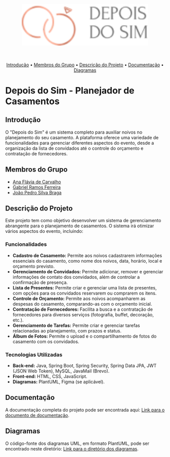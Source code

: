 <br>
<h3 align="center">
<img width="400px" src="src/front/assets/img/logo.png">
</h3>
<br>
<p align="center">
  <a href="#introdução">Introdução</a> •
  <a href="#membros-do-grupo">Membros do Grupo</a> •
  <a href="#descrição-do-projeto">Descrição do Projeto</a> •
  <a href="#documentação">Documentação</a> •
  <a href="#diagramas">Diagramas</a>
</p>

# Depois do Sim - Planejador de Casamentos

## Introdução

O "Depois do Sim" é um sistema completo para auxiliar noivos no planejamento do seu casamento. A plataforma oferece uma variedade de funcionalidades para gerenciar diferentes aspectos do evento, desde a organização da lista de convidados até o controle do orçamento e contratação de fornecedores.

## Membros do Grupo

* [Ana Flávia de Carvalho](https://github.com/anaflaviacsantos) 
* [Gabriel Ramos Ferreira](https://github.com/gramos22)
* [João Pedro Silva Braga](https://github.com/joaopedro-braga)


## Descrição do Projeto

Este projeto tem como objetivo desenvolver um sistema de gerenciamento abrangente para o planejamento de casamentos. O sistema irá otimizar vários aspectos do evento, incluindo:

### Funcionalidades

* **Cadastro de Casamento:** Permite aos noivos cadastrarem informações essenciais do casamento, como nome dos noivos, data, horário, local e orçamento previsto.
* **Gerenciamento de Convidados:** Permite adicionar, remover e gerenciar informações de contato dos convidados, além de controlar a confirmação de presença.
* **Lista de Presentes:** Permite criar e gerenciar uma lista de presentes, com opções para os convidados reservarem ou comprarem os itens.
* **Controle de Orçamento:** Permite aos noivos acompanharem as despesas do casamento, comparando-as com o orçamento inicial.
* **Contratação de Fornecedores:**  Facilita a busca e a contratação de fornecedores para diversos serviços (fotografia, buffet, decoração, etc.).
* **Gerenciamento de Tarefas:** Permite criar e gerenciar tarefas relacionadas ao planejamento, com prazos e status.
* **Álbum de Fotos:** Permite o upload e o compartilhamento de fotos do casamento com os convidados.


### Tecnologias Utilizadas

* **Back-end:** Java, Spring Boot, Spring Security, Spring Data JPA, JWT (JSON Web Token), MySQL, JavaMail (Brevo).
* **Front-end:** HTML, CSS, JavaScript.
* **Diagramas:** PlantUML, Figma (se aplicável).


## Documentação

A documentação completa do projeto pode ser encontrada aqui: [Link para o documento de documentação](DocumentacaoDoProjeto).


## Diagramas

O código-fonte dos diagramas UML, em formato PlantUML, pode ser encontrado neste diretório: [Link para o diretório dos diagramas](diagramas).

